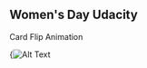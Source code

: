 ## Women's Day Udacity

Card Flip Animation

{![Alt Text](https://www.dropbox.com/s/os24ik2pm6isnfb/HWD.gif)


